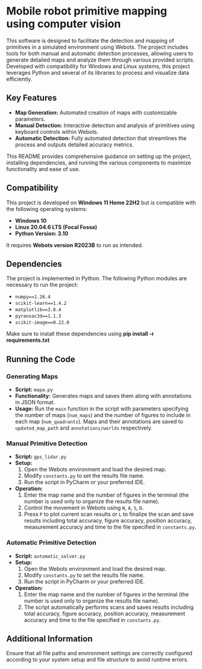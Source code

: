 
# Mobile robot primitive mapping using computer vision

This software is designed to facilitate the detection and mapping of primitives in a simulated environment using Webots. The project includes tools for both manual and automatic detection processes, allowing users to generate detailed maps and analyze them through various provided scripts. Developed with compatibility for Windows and Linux systems, this project leverages Python and several of its libraries to process and visualize data efficiently.

## Key Features

- **Map Generation:** Automated creation of maps with customizable parameters.
- **Manual Detection:** Interactive detection and analysis of primitives using keyboard controls within Webots.
- **Automatic Detection:** Fully automated detection that streamlines the process and outputs detailed accuracy metrics.

This README provides comprehensive guidance on setting up the project, installing dependencies, and running the various components to maximize functionality and ease of use.


## Compatibility

This project is developed on **Windows 11 Home 22H2** but is compatible with the following operating systems:
- **Windows 10**
- **Linux 20.04.6 LTS (Focal Fossa)**
- **Python Version: 3.10**

It requires **Webots version R2023B** to run as intended.

## Dependencies

The project is implemented in Python. The following Python modules are necessary to run the project:
- `numpy==1.26.4`
- `scikit-learn==1.4.2`
- `matplotlib==3.8.4`
- `pyransac3d==1.1.3`
- `scikit-image==0.22.0`


Make sure to install these dependencies using **pip install -r requirements.txt**

## Running the Code

### Generating Maps

- **Script:** `mapa.py`
- **Functionality:** Generates maps and saves them along with annotations in JSON format.
- **Usage:** Run the `main` function in the script with parameters specifying the number of maps (`num_maps`) and the number of figures to include in each map (`num_quadrants`). Maps and their annotations are saved to `updated_map_path` and `annotations/worlds` respectively.

### Manual Primitive Detection

- **Script:** `gps_lidar.py`
- **Setup:** 
  1. Open the Webots environment and load the desired map.
  2. Modify `constants.py` to set the results file name.
  3. Run the script in PyCharm or your preferred IDE.
- **Operation:** 
  1. Enter the map name and the number of figures in the terminal (the number is used only to organize the results file name).
  2. Control the movement in Webots using `W`, `A`, `S`, `D`.
  3. Press `P` to plot current scan results or `L` to finalize the scan and save results including total accuracy, figure accuracy, position accuracy, measurement accuracy and time to the file specified in `constants.py`.

### Automatic Primitive Detection

- **Script:** `automatic_solver.py`
- **Setup:** 
  1. Open the Webots environment and load the desired map.
  2. Modify `constants.py` to set the results file name.
  3. Run the script in PyCharm or your preferred IDE.
- **Operation:** 
  1. Enter the map name and the number of figures in the terminal (the number is used only to organize the results file name).
  2. The script automatically performs scans and saves results including total accuracy, figure accuracy, position accuracy, measurement accuracy and time to the file specified in `constants.py`.

## Additional Information

Ensure that all file paths and environment settings are correctly configured according to your system setup and file structure to avoid runtime errors.




